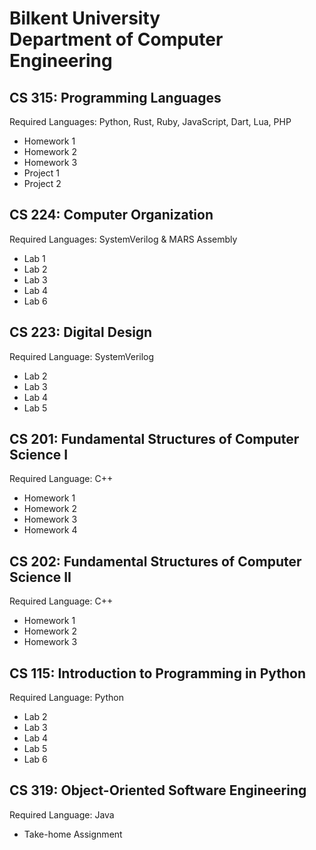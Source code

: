 # Bilkent University<br/>Department of Computer Engineering 

## CS 315: Programming Languages
Required Languages: Python, Rust, Ruby, JavaScript, Dart, Lua, PHP
- Homework 1
- Homework 2
- Homework 3
- Project 1
- Project 2

## CS 224: Computer Organization
Required Languages: SystemVerilog & MARS Assembly
- Lab 1
- Lab 2
- Lab 3
- Lab 4
- Lab 6

## CS 223: Digital Design
Required Language: SystemVerilog
- Lab 2
- Lab 3
- Lab 4
- Lab 5

## CS 201: Fundamental Structures of Computer Science I
Required Language: C++
- Homework 1
- Homework 2
- Homework 3
- Homework 4

## CS 202: Fundamental Structures of Computer Science II
Required Language: C++
- Homework 1
- Homework 2
- Homework 3

## CS 115: Introduction to Programming in Python
Required Language: Python
- Lab 2
- Lab 3
- Lab 4
- Lab 5
- Lab 6

## CS 319: Object-Oriented Software Engineering
Required Language: Java <br/>
- Take-home Assignment
